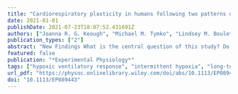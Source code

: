 ```yaml
---
title: "Cardiorespiratory plasticity in humans following two patterns of acute intermittent hypoxia"
date: 2021-01-01
publishDate: 2021-07-23T18:07:52.431691Z
authors: ["Joanna R. G. Keough", "Michael M. Tymko", "Lindsey M. Boulet", "Alenna N. Jamieson", "Trevor A. Day", "Glen E. Foster"]
publication_types: ["2"]
abstract: "New Findings What is the central question of this study? Do cardiorespiratory experience-dependent effects (EDEs) differ between two different stimulus durations of acute isocapnic intermittent hypoxia (IHx; 5-min vs. 90-s cycles between hypoxia and normoxia)? What is the main finding and its importance? There was long-term facilitation in ventilation and blood pressure in both IHx protocols, but there was no evidence of progressive augmentation or post-hypoxia frequency decline. Not all EDEs described in animal models translate to acute isocapnic IHx responses in humans, and cardiorespiratory responses to 5-min versus 90-s on/off IHx protocols are largely similar. Abstract Peripheral respiratory chemoreceptors monitor breath-by-breath changes in arterial CO2 and O2, and mediate ventilatory changes to maintain homeostasis. Intermittent hypoxia (IHx) elicits hypoxic ventilatory responses, with well-described experience-dependent effects (EDEs), derived mostly from animal work involving intermittent 5-min cycles of hypoxia and normoxia. These EDEs include post-hypoxia frequency decline (PHxFD), progressive augmentation (PA) and long-term facilitation (LTF). Comparisons of these EDEs between animal models and humans using similar IHx protocols are lacking. In addition, it is unknown whether shorter bouts of hypoxia, which may be more relevant to clinical conditions, elicit EDEs of similar magnitudes in humans. Respiratory (frequency, tidal volume and minute ventilation () and cardiovascular (heart rate and mean arterial pressure (MAP)) variables were measured during and following two patterns of acute isocapnic IHx in 14 healthy human participants (four female): (1) 5 × 5 min and (2) 5 × 90 s on/off hypoxia. Participants’ end-tidal was clamped at 45 Torr during hypoxia and 100 Torr during normoxia. We found that (1) PHxFD and PA were not present in either IHx pattern (P textgreater 0.14), (2) LTF was present in following both 5-min (P textless 0.001) and 90-s isocapnic IHx trials (P textless 0.001), and (3) LTF was present in MAP following 5-min isocapnic IHx (P textless 0.001), and trended towards significance following 90-s IHx (P = 0.058). We demonstrate that acute isocapnic IHx alone may not elicit all of the EDEs that have been described in animal models. Additionally, ventilatory LTF occurred regardless of the length of hypoxia–normoxia cycles."
featured: false
publication: "*Experimental Physiology*"
tags: ["hypoxic ventilatory response", "intermittent hypoxia", "long-term facilitation", "post-hypoxic frequency decline", "progressive augmentation", "respiratory plasticity"]
url_pdf: "https://physoc.onlinelibrary.wiley.com/doi/abs/10.1113/EP089443"
doi: "10.1113/EP089443"
---
```



